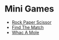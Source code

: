 # Mini Games

- [Rock Paper Scissor](https://aimanug.github.io/mini-project/rock-paper-scissors/)
- [Find The Match](https://aimanug.github.io/mini-project/find-the-match/)
- [Whac A Mole](https://aimanug.github.io/mini-project/whac-a-mole/)
